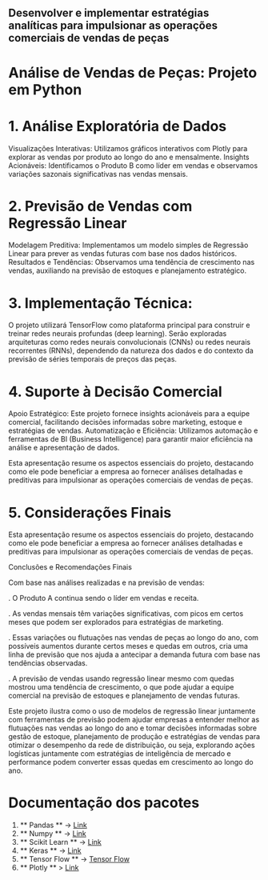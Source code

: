 

## Desenvolver e implementar estratégias analíticas para impulsionar as operações comerciais de vendas de peças

# Análise de Vendas de Peças: Projeto em Python

# 1. Análise Exploratória de Dados
Visualizações Interativas: Utilizamos gráficos interativos com Plotly para explorar as vendas por produto ao longo do ano e mensalmente.
Insights Acionáveis: Identificamos o Produto B como líder em vendas e observamos variações sazonais significativas nas vendas mensais.

# 2. Previsão de Vendas com Regressão Linear
Modelagem Preditiva: Implementamos um modelo simples de Regressão Linear para prever as vendas futuras com base nos dados históricos.
Resultados e Tendências: Observamos uma tendência de crescimento nas vendas, auxiliando na previsão de estoques e planejamento estratégico.

# 3. Implementação Técnica: 
O projeto utilizará TensorFlow como plataforma principal para construir e treinar redes neurais profundas (deep learning). Serão exploradas arquiteturas como redes neurais convolucionais (CNNs) ou redes neurais recorrentes (RNNs), dependendo da natureza dos dados e do contexto da previsão de séries temporais de preços das peças.

# 4. Suporte à Decisão Comercial
Apoio Estratégico: Este projeto fornece insights acionáveis para a equipe comercial, facilitando decisões informadas sobre marketing, estoque e estratégias de vendas.
Automatização e Eficiência: Utilizamos automação e ferramentas de BI (Business Intelligence) para garantir maior eficiência na análise e apresentação de dados.

Esta apresentação resume os aspectos essenciais do projeto, destacando como ele pode beneficiar a empresa ao fornecer análises detalhadas e preditivas para impulsionar as operações comerciais de vendas de peças.

# 5. Considerações Finais 

Esta apresentação resume os aspectos essenciais do projeto, destacando como ele pode beneficiar a empresa ao fornecer análises detalhadas e preditivas para impulsionar as operações comerciais de vendas de peças.

 Conclusões e Recomendações Finais

Com base nas análises realizadas e na previsão de vendas:

. O Produto A continua sendo o líder em vendas e receita.

. As vendas mensais têm variações significativas, com picos em certos meses que podem ser explorados para estratégias de marketing.

. Essas variações ou flutuações nas vendas de peças ao longo do ano, com possíveis aumentos durante certos meses e quedas em outros, cria uma linha de previsão que nos ajuda a antecipar a demanda futura com base nas tendências observadas.

. A previsão de vendas usando regressão linear mesmo com quedas mostrou uma tendência de crescimento, o que pode ajudar a equipe comercial na previsão de estoques e planejamento de vendas futuras.



Este projeto ilustra como o uso de modelos de regressão linear juntamente com ferramentas de previsão podem ajudar empresas a entender melhor as flutuações nas vendas ao longo do ano e tomar decisões informadas sobre gestão de estoque, planejamento de produção e estratégias de vendas para otimizar o desempenho da rede de distribuição, ou seja, explorando ações logísticas juntamente com estratégias de inteligência de mercado e performance podem converter essas quedas em crescimento ao longo do ano.

# Documentação dos pacotes

1. ** Pandas ** -> [Link](https://pandas.pydata.org/docs/)
2. ** Numpy ** -> [Link](https://numpy.org/doc/)
4. ** Scikit Learn ** -> [Link](https://scikit-learn.org/stable/)
5. ** Keras ** -> [Link](https://keras.io/api/)
6. ** Tensor Flow ** -> [Tensor Flow](https://www.tensorflow.org/api_docs/python/tf/keras)
7. ** Plotly ** > [Link](https://plotly.com/python/statistical-charts/)

